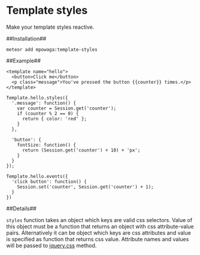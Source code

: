 Template styles
===============

Make your template styles reactive.

##Installation##

```
meteor add mpowaga:template-styles
```

##Example##

```
<template name="hello">
  <button>Click me</button>
  <p class="message">You've pressed the button {{counter}} times.</p>
</template>
```

```
Template.hello.styles({
  '.message': function() {
    var counter = Session.get('counter');
    if (counter % 2 == 0) {
      return { color: 'red' };
    }
  },

  'button': {
    fontSize: function() {
      return (Session.get('counter') + 10) + 'px';
    }
  }
});

Template.hello.events({
  'click button': function() {
    Session.set('counter', Session.get('counter') + 1);
  }
})
```

##Details##

`styles` function takes an object which keys are valid css selectors. Value of this object must be a function that returns an object with css attribute-value pairs. Alternatively it can be object which keys are css attributes and value is specified as function that returns css value. Attribute names and values will be passed to [jquery.css](http://api.jquery.com/css/#css-properties) method.